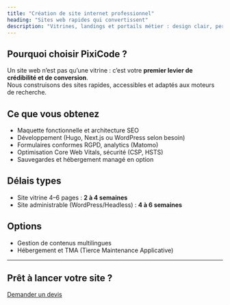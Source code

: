 ```yaml
---
title: "Création de site internet professionnel"
heading: "Sites web rapides qui convertissent"
description: "Vitrines, landings et portails métier : design clair, performance et SEO dès le départ."
---
```


## Pourquoi choisir PixiCode ?

Un site web n’est pas qu’une vitrine : c’est votre **premier levier de crédibilité et de conversion**.  
Nous construisons des sites rapides, accessibles et adaptés aux moteurs de recherche.

## Ce que vous obtenez

- Maquette fonctionnelle et architecture SEO
- Développement (Hugo, Next.js ou WordPress selon besoin)
- Formulaires conformes RGPD, analytics (Matomo)
- Optimisation Core Web Vitals, sécurité (CSP, HSTS)
- Sauvegardes et hébergement managé en option

## Délais types

- Site vitrine 4–6 pages : **2 à 4 semaines**
- Site administrable (WordPress/Headless) : **4 à 6 semaines**

## Options

- Gestion de contenus multilingues
- Hébergement et TMA (Tierce Maintenance Applicative)

---

## Prêt à lancer votre site ?

[Demander un devis](/contact/)

